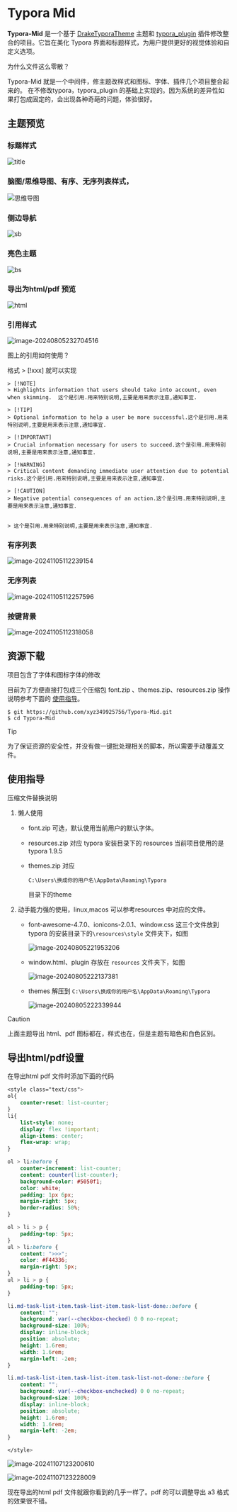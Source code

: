 

# Typora Mid

**Typora-Mid** 是一个基于 [DrakeTyporaTheme](https://github.com/liangjingkanji/DrakeTyporaTheme) 主题和 [typora_plugin](https://github.com/obgnail/typora_plugin) 插件修改整合的项目。它旨在美化 Typora 界面和标题样式，为用户提供更好的视觉体验和自定义选项。

为什么文件这么零散？

Typora-Mid 就是一个中间件，修主题改样式和图标、字体、插件几个项目整合起来的。 在不修改typora，typora_plugin 的基础上实现的。因为系统的差异性如果打包成固定的，会出现各种奇葩的问题，体验很好。



## 主题预览

### 标题样式

![title](./.readme.assets/title.gif)

### 脑图/思维导图、有序、无序列表样式，

![思维导图](./.readme.assets/思维导图.gif)

### 侧边导航

![sb](./.readme.assets/sb.gif)

### 亮色主题

![bs](./.readme.assets/bs.gif)

### 导出为html/pdf 预览

![html](./.readme.assets/html-1730953102113-3.gif)



### 引用样式

![image-20240805232704516](./.readme.assets/image-20240805232704516.png)

图上的引用如何使用？

格式 > [!xxx] 就可以实现

```shell
> [!NOTE]
> Highlights information that users should take into account, even when skimming.  这个是引用.用来特别说明,主要是用来表示注意,通知事宜.

> [!TIP]
> Optional information to help a user be more successful.这个是引用.用来特别说明,主要是用来表示注意,通知事宜.

> [!IMPORTANT]  
> Crucial information necessary for users to succeed.这个是引用.用来特别说明,主要是用来表示注意,通知事宜.

> [!WARNING]  
> Critical content demanding immediate user attention due to potential risks.这个是引用.用来特别说明,主要是用来表示注意,通知事宜.

> [!CAUTION]
> Negative potential consequences of an action.这个是引用.用来特别说明,主要是用来表示注意,通知事宜.


> 这个是引用.用来特别说明,主要是用来表示注意,通知事宜.
```

### 有序列表

![image-20241105112239154](./.readme.assets/image-20241105112239154.png)

### 无序列表

![image-20241105112257596](./.readme.assets/image-20241105112257596.png)

### 按键背景

![image-20241105112318058](./.readme.assets/image-20241105112318058.png)





## 资源下载

项目包含了字体和图标字体的修改

目前为了方便直接打包成三个压缩包 font.zip 、themes.zip、resources.zip 操作说明参考下面的 [使用指导](##使用指导)。

```shell
$ git https://github.com/xyz349925756/Typora-Mid.git
$ cd Typora-Mid
```

> [!tip]
>
> 为了保证资源的安全性，并没有做一键批处理相关的脚本，所以需要手动覆盖文件。

## 使用指导

压缩文件替换说明

1. 懒人使用

   - font.zip 可选，默认使用当前用户的默认字体。


   - resources.zip 对应 typora 安装目录下的 resources 当前项目使用的是 typora 1.9.5 


   - themes.zip 对应

     `C:\Users\换成你的用户名\AppData\Roaming\Typora`

     目录下的theme

2. 动手能力强的使用，linux,macos 可以参考resources 中对应的文件。

   - font-awesome-4.7.0、ionicons-2.0.1、window.css 这三个文件放到 typora 的安装目录下的`\resources\style` 文件夹下，如图

     ![image-20240805221953206](./.readme.assets/image-20240805221953206.png)


   - window.html、plugin 存放在 `resources` 文件夹下，如图

     ![image-20240805222137381](./.readme.assets/image-20240805222137381.png)


   - themes 解压到 `C:\Users\换成你的用户名\AppData\Roaming\Typora`

     ![image-20240805222339944](./.readme.assets/image-20240805222339944.png)




> [!caution]
>
> 上面主题导出 html、pdf 图标都在，样式也在，但是主题有暗色和白色区别。

## 导出html/pdf设置

在导出html pdf  文件时添加下面的代码

```css
<style class="text/css">
ol{
	counter-reset: list-counter;
}
li{
    list-style: none;
    display: flex !important;
    align-items: center;
    flex-wrap: wrap;
}

ol > li:before {
    counter-increment: list-counter;
    content: counter(list-counter);
    background-color: #5050f1;
    color: white;
    padding: 1px 6px;
    margin-right: 5px;
    border-radius: 50%;
}

ol > li > p {
    padding-top: 5px;
}
ul > li:before {
    content: ">>>";
    color: #F44336;
    margin-right: 5px;
}
ul > li > p {
    padding-top: 5px;
}

li.md-task-list-item.task-list-item.task-list-done::before {
    content: "";
    background: var(--checkbox-checked) 0 0 no-repeat;
    background-size: 100%;
    display: inline-block;
    position: absolute;
    height: 1.6rem;
    width: 1.6rem;
    margin-left: -2em;
}

li.md-task-list-item.task-list-item.task-list-not-done::before {
    content: "";
    background: var(--checkbox-unchecked) 0 0 no-repeat;
    background-size: 100%;
    display: inline-block;
    position: absolute;
    height: 1.6rem;
    width: 1.6rem;
    margin-left: -2em;
}

</style>
```

![image-20241107123200610](./.readme.assets/image-20241107123200610.png)

![image-20241107123228009](./.readme.assets/image-20241107123228009.png)

现在导出的html pdf 文件就跟你看到的几乎一样了。pdf 的可以调整导出 a3 格式的效果很不错。
